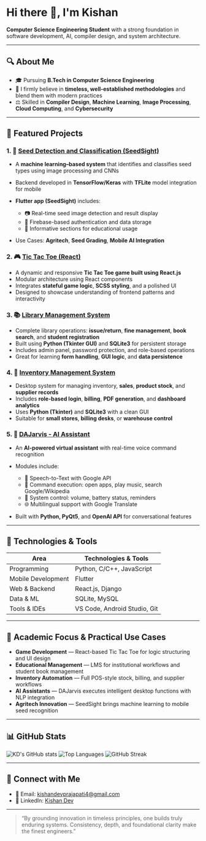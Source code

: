 # Hi there 👋, I'm Kishan

**Computer Science Engineering Student** with a strong foundation in software development, AI, compiler design, and system architecture.

---

## 🔍 About Me

* 🎓 Pursuing **B.Tech in Computer Science Engineering**
* 🧠 I firmly believe in **timeless, well-established methodologies** and blend them with modern practices
* ⚖️ Skilled in **Compiler Design**, **Machine Learning**, **Image Processing**, **Cloud Computing**, and **Cybersecurity**

---

## 📂 Featured Projects

### 1. 🌾 [Seed Detection and Classification (SeedSight)](https://github.com/smriti2805/seed/tree/recover-e5192e1)

* A **machine learning–based system** that identifies and classifies seed types using image processing and CNNs
* Backend developed in **TensorFlow/Keras** with **TFLite** model integration for mobile
* **Flutter app (SeedSight)** includes:

  * 📷 Real-time seed image detection and result display
  * 🔐 Firebase-based authentication and data storage
  * 📖 Informative sections for educational usage
* Use Cases: **Agritech**, **Seed Grading**, **Mobile AI Integration**

### 2. 🎮 [Tic Tac Toe (React)](https://github.com/kishandev2509/tic_tac_toe)

* A dynamic and responsive **Tic Tac Toe game built using React.js**
* Modular architecture using React components
* Integrates **stateful game logic**, **SCSS styling**, and a polished UI
* Designed to showcase understanding of frontend patterns and interactivity

### 3. 📚 [Library Management System](https://github.com/kishandev2509/LMS)

* Complete library operations: **issue/return**, **fine management**, **book search**, and **student registration**
* Built using **Python (Tkinter GUI)** and **SQLite3** for persistent storage
* Includes admin panel, password protection, and role-based operations
* Great for learning **form handling**, **GUI logic**, and **data persistence**

### 4. 💼 [Inventory Management System](https://github.com/kishandev2509/Inventory-Management-System)

* Desktop system for managing inventory, **sales**, **product stock**, and **supplier records**
* Includes **role-based login**, **billing**, **PDF generation**, and **dashboard analytics**
* Uses **Python (Tkinter)** and **SQLite3** with a clean GUI
* Suitable for **small stores**, **billing desks**, or **warehouse control**

### 5. 🤖 [DAJarvis - AI Assistant](https://github.com/kishandev2509/DAJarvis)

* An **AI-powered virtual assistant** with real-time voice command recognition
* Modules include:

  * 📝 Speech-to-Text with Google API
  * 🔧 Command execution: open apps, play music, search Google/Wikipedia
  * 🔌 System control: volume, battery status, reminders
  * 🌐 Multilingual support with Google Translate
* Built with **Python, PyQt5**, and **OpenAI API** for conversational features

---

## 🧰 Technologies & Tools

| Area               | Technologies & Tools              |
| ------------------ | --------------------------------- |
| Programming        | Python, C/C++, JavaScript         |
| Mobile Development | Flutter       |
| Web & Backend      | React.js, Django          |
| Data & ML          | SQLite, MySQL |
| Tools & IDEs       | VS Code, Android Studio, Git      |

---

## 🎯 Academic Focus & Practical Use Cases

* **Game Development** — React-based Tic Tac Toe for logic structuring and UI design
* **Educational Management** — LMS for institutional workflows and student book management
* **Inventory Automation** — Full POS-style stock, billing, and supplier workflows
* **AI Assistants** — DAJarvis executes intelligent desktop functions with NLP integration
* **Agritech Innovation** — SeedSight brings machine learning to mobile seed recognition

---

## 📊 GitHub Stats

![KD's GitHub stats](https://github-readme-stats.vercel.app/api?username=kishandev2509\&show_icons=true\&theme=dark)
![Top Languages](https://github-readme-stats.vercel.app/api/top-langs/?username=kishandev2509\&layout=compact\&theme=dark)
![GitHub Streak](https://streak-stats.demolab.com/?user=kishandev2509\&theme=dark)

---

## 📢 Connect with Me

* 📧 Email: [kishandevprajapati4@gmail.com](mailto:kishandevprajapati4@gmail.com)
* 🔗 LinkedIn: [Kishan Dev](https://linkedin.com/in/kishan-dev-2567852a8/)

---

> “By grounding innovation in timeless principles, one builds truly enduring systems.
> Consistency, depth, and foundational clarity make the finest engineers.”
